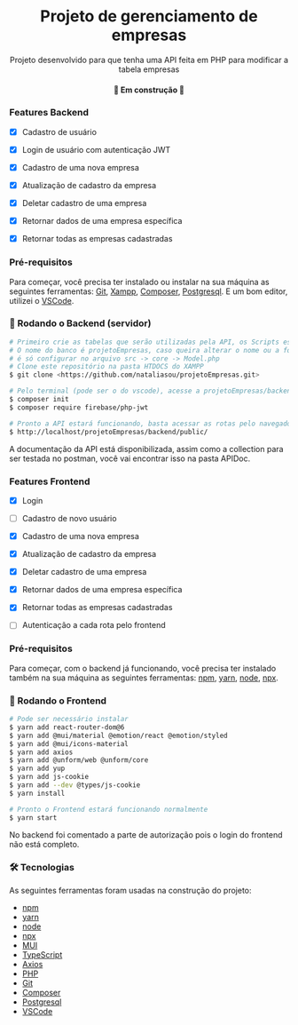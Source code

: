 <h1 align="center">Projeto de gerenciamento de empresas</h1> 

<p align="center">Projeto desenvolvido para que tenha uma API feita em PHP para modificar a tabela empresas</p>
<h4 align="center"> 
	🚧  Em construção  🚧
</h4>

### Features Backend

- [x] Cadastro de usuário
- [x] Login de usuário com autenticação JWT
- [x] Cadastro de uma nova empresa
- [x] Atualização de cadastro da empresa
- [x] Deletar cadastro de uma empresa
- [x] Retornar dados de uma empresa específica
- [x] Retornar todas as empresas cadastradas


### Pré-requisitos

Para começar, você precisa ter instalado ou instalar na sua máquina as seguintes ferramentas:
[Git](https://git-scm.com), [Xampp](https://www.apachefriends.org/pt_br/index.html), [Composer](https://getcomposer.org/download/),
[Postgresql](https://www.postgresql.org/download/). E um bom editor, utilizei o [VSCode](https://code.visualstudio.com/).

### 🎲 Rodando o Backend (servidor)

```bash
# Primeiro crie as tabelas que serão utilizadas pela API, os Scripts estão na pasta Script.
# O nome do banco é projetoEmpresas, caso queira alterar o nome ou a formar de logar no postgres
# é só configurar no arquivo src -> core -> Model.php
# Clone este repositório na pasta HTDOCS do XAMPP
$ git clone <https://github.com/nataliasou/projetoEmpresas.git>

# Pelo terminal (pode ser o do vscode), acesse a projetoEmpresas/backend e coloque os próximos comandos:
$ composer init
$ composer require firebase/php-jwt

# Pronto a API estará funcionando, basta acessar as rotas pelo navegador ou postman, por exemplo:
$ http://localhost/projetoEmpresas/backend/public/
```

A documentação da API está disponibilizada, assim como a collection para ser testada no postman, você vai encontrar isso na pasta APIDoc.


### Features Frontend

- [x] Login
- [ ] Cadastro de novo usuário
- [x] Cadastro de uma nova empresa
- [x] Atualização de cadastro da empresa
- [x] Deletar cadastro de uma empresa
- [x] Retornar dados de uma empresa específica
- [x] Retornar todas as empresas cadastradas
- [ ] Autenticação a cada rota pelo frontend


### Pré-requisitos

Para começar, com o backend já funcionando, você precisa ter instalado também na sua máquina as seguintes ferramentas:
[npm](https://www.npmjs.com/package/npx), [yarn](https://classic.yarnpkg.com/lang/en/docs/install/#windows-stable), [node](https://nodejs.org/en),
[npx](https://www.npmjs.com/package/npx). 

### 🎲 Rodando o Frontend 

```bash
# Pode ser necessário instalar
$ yarn add react-router-dom@6
$ yarn add @mui/material @emotion/react @emotion/styled
$ yarn add @mui/icons-material
$ yarn add axios
$ yarn add @unform/web @unform/core
$ yarn add yup
$ yarn add js-cookie
$ yarn add --dev @types/js-cookie
$ yarn install

# Pronto o Frontend estará funcionando normalmente
$ yarn start
```

No backend foi comentado a parte de autorização pois o login do frontend não está completo.



### 🛠 Tecnologias

As seguintes ferramentas foram usadas na construção do projeto:

- [npm](https://www.npmjs.com/package/npx)
- [yarn](https://classic.yarnpkg.com/lang/en/docs/install/#windows-stable)
- [node](https://nodejs.org/en)
- [npx](https://www.npmjs.com/package/npx)
- [MUI](https://mui.com/material-ui/)
- [TypeScript](https://www.typescriptlang.org/)
- [Axios](https://axios-http.com/)
- [PHP](https://www.php.net/)
- [Git](https://git-scm.com)
- [Composer](https://getcomposer.org/download/)
- [Postgresql](https://www.postgresql.org/download/)
- [VSCode](https://code.visualstudio.com/)


